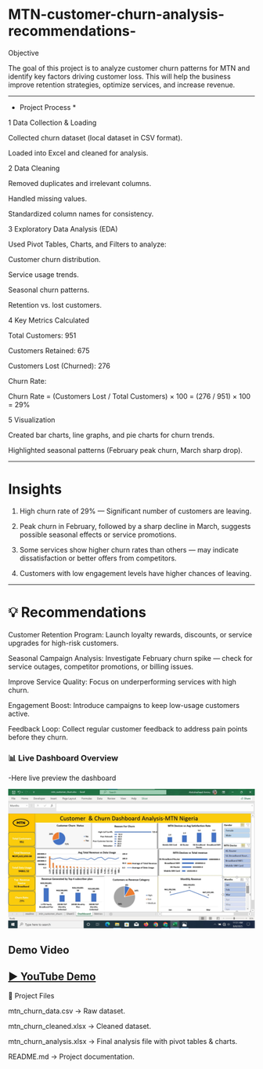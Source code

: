 # MTN-customer-churn-analysis-recommendations-

Objective

The goal of this project is to analyze customer churn patterns for MTN and identify key factors driving customer loss.
This will help the business improve retention strategies, optimize services, and increase revenue.


---

* Project Process *

1 Data Collection & Loading

Collected churn dataset (local dataset in CSV format).

Loaded into Excel and cleaned for analysis.


2 Data Cleaning

Removed duplicates and irrelevant columns.

Handled missing values.

Standardized column names for consistency.


3 Exploratory Data Analysis (EDA)

Used Pivot Tables, Charts, and Filters to analyze:

Customer churn distribution.

Service usage trends.

Seasonal churn patterns.

Retention vs. lost customers.



4 Key Metrics Calculated

Total Customers: 951

Customers Retained: 675

Customers Lost (Churned): 276

Churn Rate:

Churn Rate = (Customers Lost / Total Customers) × 100
           = (276 / 951) × 100
           = 29%


5 Visualization

Created bar charts, line graphs, and pie charts for churn trends.

Highlighted seasonal patterns (February peak churn, March sharp drop).



---

# Insights

1. High churn rate of 29% — Significant number of customers are leaving.


2. Peak churn in February, followed by a sharp decline in March, suggests possible seasonal effects or service promotions.


3. Some services show higher churn rates than others — may indicate dissatisfaction or better offers from competitors.


4. Customers with low engagement levels have higher chances of leaving.




---

# 💡 Recommendations

Customer Retention Program: Launch loyalty rewards, discounts, or service upgrades for high-risk customers.

Seasonal Campaign Analysis: Investigate February churn spike — check for service outages, competitor promotions, or billing issues.

Improve Service Quality: Focus on underperforming services with high churn.

Engagement Boost: Introduce campaigns to keep low-usage customers active.

Feedback Loop: Collect regular customer feedback to address pain points before they churn.



### 📊 Live Dashboard  Overview  
-Here live preview the dashboard

![Sales Dashboard](https://github.com/Abdulrasheed055/MTN-customer-churn-analysis-recommendations-/blob/main/mtn.jpg)



## Demo Video

[▶️ YouTube Demo](https://youtu.be/YOUR_VIDEO_ID)
---

📂 Project Files

mtn_churn_data.csv → Raw dataset.

mtn_churn_cleaned.xlsx → Cleaned dataset.

mtn_churn_analysis.xlsx → Final analysis file with pivot tables & charts.

README.md → Project documentation.
